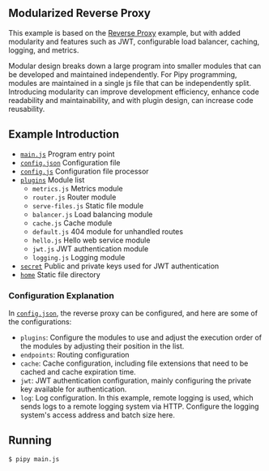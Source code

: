 ## Modularized Reverse Proxy

This example is based on the [Reverse Proxy](../serve/) example, but with added modularity and features such as JWT, configurable load balancer, caching, logging, and metrics.

Modular design breaks down a large program into smaller modules that can be developed and maintained independently. For Pipy programming, modules are maintained in a single js file that can be independently split. Introducing modularity can improve development efficiency, enhance code readability and maintainability, and with plugin design, can increase code reusability.

## Example Introduction

- [`main.js`](./main.js) Program entry point
- [`config.json`](./config.json) Configuration file
- [`config.js`](./config.js) Configuration file processor
- [`plugins`](./plugins/) Module list
  - `metrics.js` Metrics module
  - `router.js` Router module
  - `serve-files.js` Static file module
  - `balancer.js` Load balancing module
  - `cache.js` Cache module
  - `default.js` 404 module for unhandled routes
  - `hello.js` Hello web service module
  - `jwt.js` JWT authentication module
  - `logging.js` Logging module
- [`secret`](./secret/) Public and private keys used for JWT authentication
- [`home`](./home/) Static file directory

### Configuration Explanation

In [`config.json`](./config.json), the reverse proxy can be configured, and here are some of the configurations:

- `plugins`: Configure the modules to use and adjust the execution order of the modules by adjusting their position in the list.
- `endpoints`: Routing configuration
- `cache`: Cache configuration, including file extensions that need to be cached and cache expiration time.
- `jwt`: JWT authentication configuration, mainly configuring the private key available for authentication.
- `log`: Log configuration. In this example, remote logging is used, which sends logs to a remote logging system via HTTP. Configure the logging system's access address and batch size here.

## Running

```shell
$ pipy main.js
```
